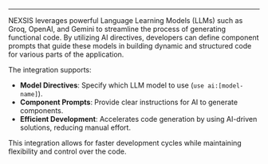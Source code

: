 
---

NEXSIS leverages powerful Language Learning Models (LLMs) such as Groq, OpenAI, and Gemini to streamline the process of generating functional code. By utilizing AI directives, developers can define component prompts that guide these models in building dynamic and structured code for various parts of the application.

The integration supports:

- **Model Directives**: Specify which LLM model to use (`use ai:[model-name]`).
- **Component Prompts**: Provide clear instructions for AI to generate components.
- **Efficient Development**: Accelerates code generation by using AI-driven solutions, reducing manual effort.

This integration allows for faster development cycles while maintaining flexibility and control over the code.